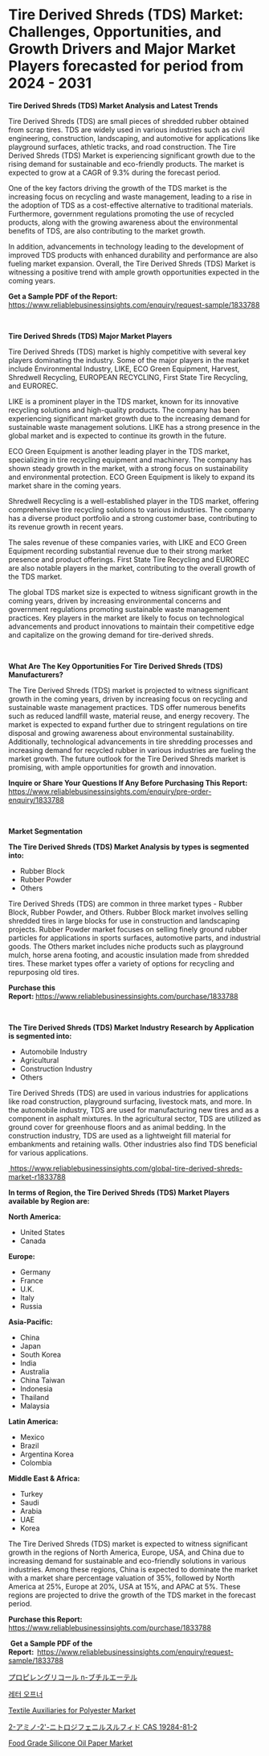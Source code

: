 <p><h1>Tire Derived Shreds (TDS) Market: Challenges, Opportunities, and Growth Drivers and Major Market Players forecasted for period from 2024 - 2031</h1></p><p><strong>Tire Derived Shreds (TDS) Market Analysis and Latest Trends</strong></p>
<p><p>Tire Derived Shreds (TDS) are small pieces of shredded rubber obtained from scrap tires. TDS are widely used in various industries such as civil engineering, construction, landscaping, and automotive for applications like playground surfaces, athletic tracks, and road construction. The Tire Derived Shreds (TDS) Market is experiencing significant growth due to the rising demand for sustainable and eco-friendly products. The market is expected to grow at a CAGR of 9.3% during the forecast period.</p><p>One of the key factors driving the growth of the TDS market is the increasing focus on recycling and waste management, leading to a rise in the adoption of TDS as a cost-effective alternative to traditional materials. Furthermore, government regulations promoting the use of recycled products, along with the growing awareness about the environmental benefits of TDS, are also contributing to the market growth.</p><p>In addition, advancements in technology leading to the development of improved TDS products with enhanced durability and performance are also fueling market expansion. Overall, the Tire Derived Shreds (TDS) Market is witnessing a positive trend with ample growth opportunities expected in the coming years.</p></p>
<p><strong>Get a Sample PDF of the Report:&nbsp;</strong> <a href="https://www.reliablebusinessinsights.com/enquiry/request-sample/1833788">https://www.reliablebusinessinsights.com/enquiry/request-sample/1833788</a></p>
<p>&nbsp;</p>
<p><strong>Tire Derived Shreds (TDS) Major Market Players</strong></p>
<p><p>Tire Derived Shreds (TDS) market is highly competitive with several key players dominating the industry. Some of the major players in the market include Environmental Industry, LIKE, ECO Green Equipment, Harvest, Shredwell Recycling, EUROPEAN RECYCLING, First State Tire Recycling, and EUROREC.</p><p>LIKE is a prominent player in the TDS market, known for its innovative recycling solutions and high-quality products. The company has been experiencing significant market growth due to the increasing demand for sustainable waste management solutions. LIKE has a strong presence in the global market and is expected to continue its growth in the future.</p><p>ECO Green Equipment is another leading player in the TDS market, specializing in tire recycling equipment and machinery. The company has shown steady growth in the market, with a strong focus on sustainability and environmental protection. ECO Green Equipment is likely to expand its market share in the coming years.</p><p>Shredwell Recycling is a well-established player in the TDS market, offering comprehensive tire recycling solutions to various industries. The company has a diverse product portfolio and a strong customer base, contributing to its revenue growth in recent years.</p><p>The sales revenue of these companies varies, with LIKE and ECO Green Equipment recording substantial revenue due to their strong market presence and product offerings. First State Tire Recycling and EUROREC are also notable players in the market, contributing to the overall growth of the TDS market.</p><p>The global TDS market size is expected to witness significant growth in the coming years, driven by increasing environmental concerns and government regulations promoting sustainable waste management practices. Key players in the market are likely to focus on technological advancements and product innovations to maintain their competitive edge and capitalize on the growing demand for tire-derived shreds.</p></p>
<p>&nbsp;</p>
<p><strong>What Are The Key Opportunities For Tire Derived Shreds (TDS) Manufacturers?</strong></p>
<p><p>The Tire Derived Shreds (TDS) market is projected to witness significant growth in the coming years, driven by increasing focus on recycling and sustainable waste management practices. TDS offer numerous benefits such as reduced landfill waste, material reuse, and energy recovery. The market is expected to expand further due to stringent regulations on tire disposal and growing awareness about environmental sustainability. Additionally, technological advancements in tire shredding processes and increasing demand for recycled rubber in various industries are fueling the market growth. The future outlook for the Tire Derived Shreds market is promising, with ample opportunities for growth and innovation.</p></p>
<p><strong>Inquire or Share Your Questions If Any Before Purchasing This Report:</strong> <a href="https://www.reliablebusinessinsights.com/enquiry/pre-order-enquiry/1833788">https://www.reliablebusinessinsights.com/enquiry/pre-order-enquiry/1833788</a></p>
<p>&nbsp;</p>
<p><strong>Market Segmentation</strong></p>
<p><strong>The Tire Derived Shreds (TDS) Market Analysis by types is segmented into:</strong></p>
<p><ul><li>Rubber Block</li><li>Rubber Powder</li><li>Others</li></ul></p>
<p><p>Tire Derived Shreds (TDS) are common in three market types - Rubber Block, Rubber Powder, and Others. Rubber Block market involves selling shredded tires in large blocks for use in construction and landscaping projects. Rubber Powder market focuses on selling finely ground rubber particles for applications in sports surfaces, automotive parts, and industrial goods. The Others market includes niche products such as playground mulch, horse arena footing, and acoustic insulation made from shredded tires. These market types offer a variety of options for recycling and repurposing old tires.</p></p>
<p><strong>Purchase this Report:&nbsp;</strong><a href="https://www.reliablebusinessinsights.com/purchase/1833788">https://www.reliablebusinessinsights.com/purchase/1833788</a></p>
<p>&nbsp;</p>
<p><strong>The Tire Derived Shreds (TDS) Market Industry Research by Application is segmented into:</strong></p>
<p><ul><li>Automobile Industry</li><li>Agricultural</li><li>Construction Industry</li><li>Others</li></ul></p>
<p><p>Tire Derived Shreds (TDS) are used in various industries for applications like road construction, playground surfacing, livestock mats, and more. In the automobile industry, TDS are used for manufacturing new tires and as a component in asphalt mixtures. In the agricultural sector, TDS are utilized as ground cover for greenhouse floors and as animal bedding. In the construction industry, TDS are used as a lightweight fill material for embankments and retaining walls. Other industries also find TDS beneficial for various applications.</p></p>
<p><a href="https://www.reliablebusinessinsights.com/global-tire-derived-shreds-market-r1833788">&nbsp;https://www.reliablebusinessinsights.com/global-tire-derived-shreds-market-r1833788</a></p>
<p><strong>In terms of Region, the Tire Derived Shreds (TDS) Market Players available by Region are:</strong></p>
<p>
    <p> <strong> North America: </strong>
        <ul>
            <li>United States</li>
            <li>Canada</li>
        </ul>
        </p> 
    <p> <strong> Europe: </strong>
        <ul>
            <li>Germany</li>
            <li>France</li>
            <li>U.K.</li>
            <li>Italy</li>
            <li>Russia</li>
        </ul>
        </p> 
    <p> <strong> Asia-Pacific: </strong>
        <ul>
            <li>China</li>
            <li>Japan</li>
            <li>South Korea</li>
            <li>India</li>
            <li>Australia</li>
            <li>China Taiwan</li>
            <li>Indonesia</li>
            <li>Thailand</li>
            <li>Malaysia</li>
        </ul>
        </p> 
    <p> <strong> Latin America: </strong>
        <ul>
            <li>Mexico</li>
            <li>Brazil</li>
            <li>Argentina Korea</li>
            <li>Colombia</li>
        </ul>
        </p> 
    <p> <strong> Middle East & Africa: </strong>
        <ul>
            <li>Turkey</li>
            <li>Saudi</li>
            <li>Arabia</li>
            <li>UAE</li>
            <li>Korea</li>
        </ul>
    </p>
    </p>
<p><p>The Tire Derived Shreds (TDS) market is expected to witness significant growth in the regions of North America, Europe, USA, and China due to increasing demand for sustainable and eco-friendly solutions in various industries. Among these regions, China is expected to dominate the market with a market share percentage valuation of 35%, followed by North America at 25%, Europe at 20%, USA at 15%, and APAC at 5%. These regions are projected to drive the growth of the TDS market in the forecast period.</p></p>
<p><strong>Purchase this Report: </strong><a href="https://www.reliablebusinessinsights.com/purchase/1833788">https://www.reliablebusinessinsights.com/purchase/1833788</a></p>
<p>&nbsp;<strong>Get a Sample PDF of the Report:&nbsp;&nbsp;</strong><a href="https://www.reliablebusinessinsights.com/enquiry/request-sample/1833788">https://www.reliablebusinessinsights.com/enquiry/request-sample/1833788</a></p>
<p><strong></strong></p>
<p><p><a href="https://medium.com/@kelscdowell78456/%E3%83%97%E3%83%AD%E3%83%94%E3%83%AC%E3%83%B3%E3%82%B0%E3%83%AA%E3%82%B3%E3%83%BC%E3%83%ABn-%E3%83%96%E3%83%81%E3%83%AB%E3%82%A8%E3%83%BC%E3%83%86%E3%83%AB%E5%B8%82%E5%A0%B4%E3%81%AE%E8%A9%B3%E7%B4%B0%E8%AA%BF%E6%9F%BB-%E5%8B%95%E5%90%91-%E5%B8%82%E5%A0%B4%E3%82%BB%E3%82%B0%E3%83%A1%E3%83%B3%E3%83%86%E3%83%BC%E3%82%B7%E3%83%A7%E3%83%B3-%E7%AB%B6%E4%BA%89%E5%88%86%E6%9E%90%E3%81%AB%E3%81%A4%E3%81%84%E3%81%A6%E6%B7%B1%E3%81%8F%E6%8E%98%E3%82%8A%E4%B8%8B%E3%81%92%E3%81%BE%E3%81%99-3d3c6099f94c">プロピレングリコール n-ブチルエーテル</a></p><p><a href="https://medium.com/@rickymetzdvm/%ED%8E%B8%EC%A7%80-%EA%B0%9C%EB%B4%89%EA%B8%B0-%EC%8B%9C%EC%9E%A5-%EC%98%88%EC%B8%A1-%EC%8B%9C%EC%9E%A5-%EB%8F%99%ED%96%A5-%EB%B0%8F-%EC%98%81%ED%96%A5-%EB%B6%84%EC%84%9D-2024-2031-2acb8201666b">레터 오프너</a></p><p><a href="https://github.com/sosoelmasry38/Market-Research-Report-List-1/blob/main/textile-auxiliaries-for-polyester-market.md">Textile Auxiliaries for Polyester Market</a></p><p><a href="https://medium.com/@jacksonwiza1924/2-%E3%82%A2%E3%83%9F%E3%83%8E-2-%E3%83%8B%E3%83%88%E3%83%AD%E3%82%B8%E3%83%95%E3%82%A7%E3%83%8B%E3%83%AB%E3%82%B9%E3%83%AB%E3%83%95%E3%82%A3%E3%83%89cas-19284-81-2%E3%81%AE%E5%B8%82%E5%A0%B4%E5%8B%95%E5%90%91%E3%81%A82024%E5%B9%B4%E3%81%8B%E3%82%892031%E5%B9%B4%E3%81%BE%E3%81%A7%E3%81%AE%E4%BA%88%E6%B8%AC-a6dc946ffeee">2-アミノ-2'-ニトロジフェニルスルフィド CAS 19284-81-2</a></p><p><a href="https://github.com/muhammadasraf467/Market-Research-Report-List-1/blob/main/food-grade-silicone-oil-paper-market.md">Food Grade Silicone Oil Paper Market</a></p></p>